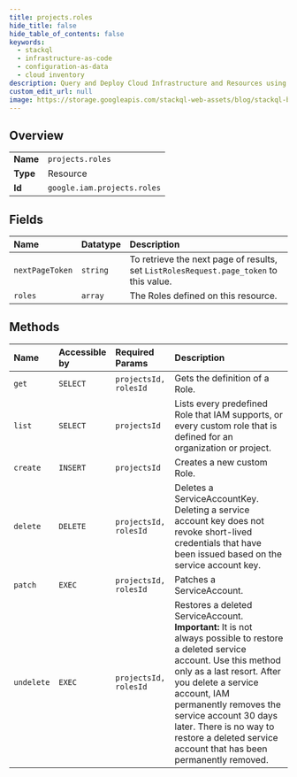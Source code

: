 ```yaml
---
title: projects.roles
hide_title: false
hide_table_of_contents: false
keywords:
  - stackql
  - infrastructure-as-code
  - configuration-as-data
  - cloud inventory
description: Query and Deploy Cloud Infrastructure and Resources using SQL
custom_edit_url: null
image: https://storage.googleapis.com/stackql-web-assets/blog/stackql-blog-post-featured-image.png
---
```

  
    

## Overview
<table><tbody>
<tr><td><b>Name</b></td><td><code>projects.roles</code></td></tr>
<tr><td><b>Type</b></td><td>Resource</td></tr>
<tr><td><b>Id</b></td><td><code>google.iam.projects.roles</code></td></tr>
</tbody></table>

## Fields
| Name | Datatype | Description |
|:-----|:---------|:------------|
| `nextPageToken` | `string` | To retrieve the next page of results, set `ListRolesRequest.page_token` to this value. |
| `roles` | `array` | The Roles defined on this resource. |
## Methods
| Name | Accessible by | Required Params | Description |
|:-----|:--------------|:----------------|:------------|
| `get` | `SELECT` | `projectsId, rolesId` | Gets the definition of a Role. |
| `list` | `SELECT` | `projectsId` | Lists every predefined Role that IAM supports, or every custom role that is defined for an organization or project. |
| `create` | `INSERT` | `projectsId` | Creates a new custom Role. |
| `delete` | `DELETE` | `projectsId, rolesId` | Deletes a ServiceAccountKey. Deleting a service account key does not revoke short-lived credentials that have been issued based on the service account key. |
| `patch` | `EXEC` | `projectsId, rolesId` | Patches a ServiceAccount. |
| `undelete` | `EXEC` | `projectsId, rolesId` | Restores a deleted ServiceAccount. **Important:** It is not always possible to restore a deleted service account. Use this method only as a last resort. After you delete a service account, IAM permanently removes the service account 30 days later. There is no way to restore a deleted service account that has been permanently removed. |

